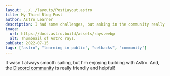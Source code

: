 ```yaml
---
layout: ../../layouts/PostLayout.astro 
title: My Third Blog Post
author: Astro Learner
description: I had some challenges, but asking in the community really helped!
image:
  url: https://docs.astro.build/assets/rays.webp
  alt: Thumbnail of Astro rays.
pubDate: 2022-07-15
tags: ["astro", "learning in public", "setbacks", "community"]
---
```

It wasn't always smooth sailing, but I'm enjoying building with Astro. And, the [Discord community](https://astro.build/chat) is really friendly and helpful!